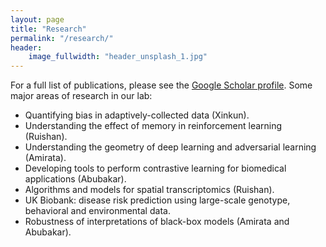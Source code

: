 ```yaml
---
layout: page
title: "Research"
permalink: "/research/"
header:
    image_fullwidth: "header_unsplash_1.jpg"
---
```


For a full list of publications, please see the [Google Scholar profile](https://scholar.google.com.au/citations?user=23ZXZvEAAAAJ&hl=en). Some major areas of research in our lab:

* Quantifying bias in adaptively-collected data (Xinkun).
* Understanding the effect of memory in reinforcement learning (Ruishan).
* Understanding the geometry of deep learning and adversarial learning (Amirata).
* Developing tools to perform contrastive learning for biomedical applications (Abubakar).
* Algorithms and models for spatial transcriptomics (Ruishan).
* UK Biobank: disease risk prediction using large-scale genotype, behavioral and environmental data. 
* Robustness of interpretations of black-box models (Amirata and Abubakar). 



